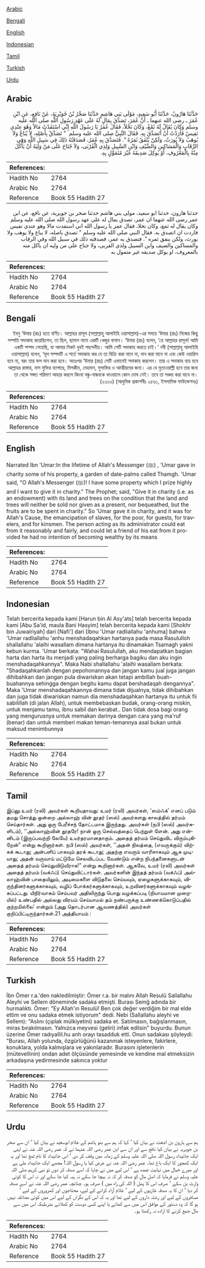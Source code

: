 [Arabic](#arabic)

[Bengali](#bengali)

[English](#english)

[Indonesian](#indonesian)

[Tamil](#tamil)

[Turkish](#turkish)

[Urdu](#urdu)

## Arabic


<div dir="rtl" lang="ar" style={{fontSize:'larger',backgroundColor:'#f8f9fa',padding:20}}>
حَدَّثَنَا هَارُونُ، حَدَّثَنَا أَبُو سَعِيدٍ، مَوْلَى بَنِي هَاشِمٍ حَدَّثَنَا صَخْرُ بْنُ جُوَيْرِيَةَ، عَنْ نَافِعٍ، عَنِ ابْنِ عُمَرَ ـ رضى الله عنهما ـ أَنَّ عُمَرَ، تَصَدَّقَ بِمَالٍ لَهُ عَلَى عَهْدِ رَسُولِ اللَّهِ صلى الله عليه وسلم وَكَانَ يُقَالُ لَهُ ثَمْغٌ، وَكَانَ نَخْلاً، فَقَالَ عُمَرُ يَا رَسُولَ اللَّهِ إِنِّي اسْتَفَدْتُ مَالاً وَهُوَ عِنْدِي نَفِيسٌ فَأَرَدْتُ أَنْ أَتَصَدَّقَ بِهِ‏.‏ فَقَالَ النَّبِيُّ صلى الله عليه وسلم ‏ "‏ تَصَدَّقْ بِأَصْلِهِ، لاَ يُبَاعُ وَلاَ يُوهَبُ وَلاَ يُورَثُ، وَلَكِنْ يُنْفَقُ ثَمَرُهُ ‏"‏‏.‏ فَتَصَدَّقَ بِهِ عُمَرُ، فَصَدَقَتُهُ ذَلِكَ فِي سَبِيلِ اللَّهِ وَفِي الرِّقَابِ وَالْمَسَاكِينِ وَالضَّيْفِ وَابْنِ السَّبِيلِ وَلِذِي الْقُرْبَى، وَلاَ جُنَاحَ عَلَى مَنْ وَلِيَهُ أَنْ يَأْكُلَ مِنْهُ بِالْمَعْرُوفِ، أَوْ يُوكِلَ صَدِيقَهُ غَيْرَ مُتَمَوِّلٍ بِهِ‏.‏
</div>
<div style={{backgroundColor:'#f8f9fa',padding:20, marginBottom: 10}}><table> <thead> <tr> <th>References:</th> <th></th> </tr> </thead> <tbody><tr><td>Hadith No</td><td>2764</td></tr><tr><td>Arabic No</td><td>2764</td></tr><tr><td>Reference</td><td>Book 55 Hadith 27</td></tr></tbody></table></div>


<div dir="rtl" lang="ar" style={{fontSize:'larger',backgroundColor:'#f8f9fa',padding:20}}>
حدثنا هارون، حدثنا ابو سعيد، مولى بني هاشم حدثنا صخر بن جويرية، عن نافع، عن ابن عمر رضى الله عنهما ان عمر، تصدق بمال له على عهد رسول الله صلى الله عليه وسلم وكان يقال له ثمغ، وكان نخلا، فقال عمر يا رسول الله اني استفدت مالا وهو عندي نفيس فاردت ان اتصدق به. فقال النبي صلى الله عليه وسلم " تصدق باصله، لا يباع ولا يوهب ولا يورث، ولكن ينفق ثمره ". فتصدق به عمر، فصدقته ذلك في سبيل الله وفي الرقاب والمساكين والضيف وابن السبيل ولذي القربى، ولا جناح على من وليه ان ياكل منه بالمعروف، او يوكل صديقه غير متمول به
</div>
<div style={{backgroundColor:'#f8f9fa',padding:20, marginBottom: 10}}><table> <thead> <tr> <th>References:</th> <th></th> </tr> </thead> <tbody><tr><td>Hadith No</td><td>2764</td></tr><tr><td>Arabic No</td><td>2764</td></tr><tr><td>Reference</td><td>Book 55 Hadith 27</td></tr></tbody></table></div>

## Bengali


<div dir="rtl" lang="bn" style={{fontSize:'larger',backgroundColor:'#f8f9fa',padding:20}}>
ইবনু ‘উমার (রাঃ) হতে বর্ণিত। আল্লাহর রাসূল (সাল্লাল্লাহু আলাইহি ওয়াসাল্লাম)-এর সময়ে ‘উমার (রাঃ) নিজের কিছু সম্পত্তি সদাকাহ করেছিলেন, তা ছিল, ছামাগ নামে একটি খেজুর বাগান। ‘উমার (রাঃ) বলেন, ‘হে আল্লাহর রাসূল! আমি একটি সম্পদ পেয়েছি, যা আমার নিকট খুবই পছন্দনীয়। আমি সেটি সদাকাহ করতে চাই।’ নবী (সাল্লাল্লাহু আলাইহি ওয়াসাল্লাম) বলেন, ‘মূল সম্পদটি এ শর্তে সদাকাহ কর যে তা বিক্রি করা যাবে না, দান করা যাবে না এবং কেউ ওয়ারিস হবে না, বরং তার ফল দান করা হবে। অতঃপর ‘উমার (রাঃ) সেটি এভাবেই সদাকাহ করলেন। তার এ সদাকাহ ব্যয় হবে আল্লাহর রাস্তায়, দাস মুক্তির ব্যাপারে, মিসকীন, মেহমান, মুসাফির ও আত্মীয়দের জন্য। এর যে মুতাওয়াল্লী হবে তার জন্য তা থেকে সঙ্গত পরিমাণ আহার করলে কিংবা বন্ধু-বান্ধবকে খাওয়ালে কোন দোষ নেই। তবে তা সঞ্চয় করা যাবে না। (২৩১৩) (আধুনিক প্রকাশনীঃ ২৫৬১, ইসলামিক ফাউন্ডেশনঃ)
</div>
<div style={{backgroundColor:'#f8f9fa',padding:20, marginBottom: 10}}><table> <thead> <tr> <th>References:</th> <th></th> </tr> </thead> <tbody><tr><td>Hadith No</td><td>2764</td></tr><tr><td>Arabic No</td><td>2764</td></tr><tr><td>Reference</td><td>Book 55 Hadith 27</td></tr></tbody></table></div>

## English


<div dir="ltr" lang="en" style={{fontSize:'larger',backgroundColor:'#f8f9fa',padding:20}}>
Narrated Ibn 'Umar:In the lifetime of Allah's Messenger (ﷺ) , 'Umar gave in charity some of his property, a garden of date-palms called Thamgh. 'Umar said, "O Allah's Messenger (ﷺ)! I have some property which I prize highly and I want to give it in charity." The Prophet; said, "Give it in charity (i.e. as an endowment) with its land and trees on the condition that the land and trees will neither be sold nor given as a present, nor bequeathed, but the fruits are to be spent in charity." So 'Umar gave it in charity, and it was for Allah's Cause, the emancipation of slaves, for the poor, for guests, for travelers, and for kinsmen. The person acting as its administrator could eat from it reasonably and fairly, and could let a friend of his eat from it provided he had no intention of becoming wealthy by its means
</div>
<div style={{backgroundColor:'#f8f9fa',padding:20, marginBottom: 10}}><table> <thead> <tr> <th>References:</th> <th></th> </tr> </thead> <tbody><tr><td>Hadith No</td><td>2764</td></tr><tr><td>Arabic No</td><td>2764</td></tr><tr><td>Reference</td><td>Book 55 Hadith 27</td></tr></tbody></table></div>

## Indonesian


<div dir="ltr" lang="id" style={{fontSize:'larger',backgroundColor:'#f8f9fa',padding:20}}>
Telah bercerita kepada kami [Harun bin Al Asy'ats] telah bercerita kepada kami [Abu Sa'id, maula Bani Hasyim] telah bercerita kepada kami [Shokhr bin Juwairiyah] dari [Nafi'] dari [Ibnu 'Umar radliallahu 'anhuma] bahwa 'Umar radliallahu 'anhu menshadaqahkan hartanya pada masa Rasululloh shallallahu 'alaihi wasallam dimana hartanya itu dinamakan Tsamagh yakni kebun kurma. 'Umar berkata: "Wahai Rasulullah, aku mendapatkan bagian harta dan harta itu menjadi yang paling berharga bagiku dan aku ingin menshadaqahkannya". Maka Nabi shallallahu 'alaihi wasallam berkata: "Shadaqahkanlah dengan pepohonannya dan jangan kamu jual juga jangan dihibahkan dan jangan pula diwariskan akan tetapi ambillah buah-buahannya sehingga dengan begitu kamu dapat bershadaqah dengannya". Maka 'Umar menshadaqahkannya dimana tidak dijualnya, tidak dihibahkan dan juga tidak diwariskan namun dia menshadaqahkan hartanya itu untuk fii sabilillah (di jalan Allah), untuk membebaskan budak, orang-orang miskin, untuk menjamu tamu, ibnu sabil dan kerabat.. Dan tidak dosa bagi orang yang mengurusnya untuk memakan darinya dengan cara yang ma'ruf (benar) dan untuk memberi makan teman-temannya asal bukan untuk maksud menimbunnya
</div>
<div style={{backgroundColor:'#f8f9fa',padding:20, marginBottom: 10}}><table> <thead> <tr> <th>References:</th> <th></th> </tr> </thead> <tbody><tr><td>Hadith No</td><td>2764</td></tr><tr><td>Arabic No</td><td>2764</td></tr><tr><td>Reference</td><td>Book 55 Hadith 27</td></tr></tbody></table></div>

## Tamil


<div dir="ltr" lang="ta" style={{fontSize:'larger',backgroundColor:'#f8f9fa',padding:20}}>
இப்னு உமர் (ரலி) அவர்கள் கூறியதாவது: உமர் (ரலி) அவர்கள், ‘ஸம்ஃக்’ எனப் படும் தமது சொத்து ஒன்றை அல்லாஹ் வின் தூதர் (ஸல்) அவர்களது காலத்தில் தர்மம் செய்தார்கள். அது ஒரு பேரீச்சந் தோட்டமாக இருந்தது. அவர்கள் (நபி (ஸல்) அவர்களிடம்), ‘‘அல்லாஹ்வின் தூதரே! நான் ஒரு செல்வத்தைப் பெற்றுள் ளேன். அது என்னிடம் (இருப்பவற்றி லேயே) உயர்தரமானதாகும். அதைத் தர்மம் செய்துவிட விரும்புகிறேன்” என்று கூறினார்கள். நபி (ஸல்) அவர்கள், ‘‘அதன் நிலத்தை, (எவருக்கும்) விற்கக் கூடாது; அன்பளிப் பாகவும் தரக் கூடாது; அதற்கு எவரும் வாரிசாகவும் ஆக முடியாது; அதன் வருவாய் மட்டுமே செலவிடப்பட வேண்டும் என்ற நிபந்தனைகளுடன் அதைத் தர்மம் செய்துவிடுவீராக!” என்று கூறினார்கள். ஆகவே, உமர் (ரலி) அவர்கள் அதைத் தர்மம் (வக்ஃப்) செய்துவிட்டார்கள். அவர்களின் இந்தத் தர்மம் (வக்ஃப்) அல்லாஹ்வின் பாதையிலும், அடிமைகளை விடுதலை செய்யவும், ஏழைகளுக்காகவும், விருந்தினர்களுக்காகவும், வழிப் போக்கர்களுக்காகவும், உறவினர்களுக்காகவும் வழங்கப்பட்டது. யிநிர்வாகம் செய்பவர் அதிலிருந்து பொது வழக்கப்படி (நியாயமான முறையில்) உண்பதில் அல்லது விரயம் செய்யாமல் தம் நண்பருக்கு உண்ணக்கொடுப்பதில் குற்றமில்லை’ என்றும் (அது தொடர்பான ஆவணத்தில்) அவர்கள் குறிப்பிட்டிருந்தார்கள்.21 அத்தியாயம் :
</div>
<div style={{backgroundColor:'#f8f9fa',padding:20, marginBottom: 10}}><table> <thead> <tr> <th>References:</th> <th></th> </tr> </thead> <tbody><tr><td>Hadith No</td><td>2764</td></tr><tr><td>Arabic No</td><td>2764</td></tr><tr><td>Reference</td><td>Book 55 Hadith 27</td></tr></tbody></table></div>

## Turkish


<div dir="ltr" lang="tr" style={{fontSize:'larger',backgroundColor:'#f8f9fa',padding:20}}>
İbn Ömer r.a.'den nakledilmiştir: Ömer r.a. bir malını Allah Resulü Sallallahu Aleyhi ve Sellem döneminde sadaka etmişti. Burası Semğ adında bir hurmalıktı. Ömer: "Ey Allah'ın Resulü! Ben çok değer verdiğim bir mal elde ettim ve onu sadaka etmek istiyorum" dedi. Nebi (Sallallahu aleyhi ve Sellem): "Aslını (çıplak mülkiyetini) sadaka et. Satılmasın, bağışlanmasın, miras bırakılmasın. Yalnızca meyvesi (geliri) infak edilsin" buyurdu. Bunun üzerine Ömer radıyallil.hu anh orayı tasadduk etti. Onun sadakası şöyleydi: "Burası, Allah yolunda, özgürlüğünü kazanmak isteyenlere, fakirlere, konuklara, yolda kalmışlara ve yakınlaradır. Burasını işletenlerin (mütevellinin) ondan adet ölçüsünde yemesinde ve kendine mal etmeksizin arkadaşına yedirmesinde sakınca yoktur
</div>
<div style={{backgroundColor:'#f8f9fa',padding:20, marginBottom: 10}}><table> <thead> <tr> <th>References:</th> <th></th> </tr> </thead> <tbody><tr><td>Hadith No</td><td>2764</td></tr><tr><td>Arabic No</td><td>2764</td></tr><tr><td>Reference</td><td>Book 55 Hadith 27</td></tr></tbody></table></div>

## Urdu


<div dir="rtl" lang="ur" style={{fontSize:'larger',backgroundColor:'#f8f9fa',padding:20}}>
ہم سے ہارون بن اشعث نے بیان کیا ‘ کہا کہ ہم سے بنو ہاشم کے غلام ابوسعید نے بیان کیا ‘ ان سے صخر بن جویریہ نے بیان کیا نافع سے اور ان سے ابن عمر رضی اللہ عنہما نے کہ عمر رضی اللہ عنہ نے اپنی ایک جائیداد رسول اللہ صلی اللہ علیہ وسلم کے زمانہ میں وقف کر دی ‘ اس جائیداد کا نام ثمغ تھا اور یہ ایک کھجور کا ایک باغ تھا۔ عمر رضی اللہ عنہ نے عرض کیا یا رسول اللہ! مجھے ایک جائیداد ملی ہے اور میرے خیال میں نہایت عمدہ ہے ‘ اس لیے میں نے چاہا کہ اسے صدقہ کر دوں تو نبی کریم صلی اللہ علیہ وسلم نے فرمایا کہ اصل مال کو صدقہ کر کہ نہ بیچا جا سکے نہ ہبہ کیا جا سکے اور نہ اس کا کوئی وارث بن سکے ‘ صرف اس کا پھل ( اللہ کی راہ میں ) صرف ہو۔ چنانچہ عمر رضی اللہ عنہ نے اسے صدقہ کر دیا ‘ ان کا یہ صدقہ غازیوں کے لیے ‘ غلام آزاد کرانے کے لیے، محتاجوں اور کمزوروں کے لیے ‘ مسافروں کے لیے اور رشتہ داروں کے لیے تھا اور یہ کہ اس کے نگراں کے لیے اس میں کوئی مضائقہ نہیں ہو گا کہ وہ دستور کے موافق اس میں سے کھائے یا اپنے کسی دوست کو کھلائے بشرطیکہ اس میں سے مال جمع کرنے کا ارادہ نہ رکھتا ہو۔
</div>
<div style={{backgroundColor:'#f8f9fa',padding:20, marginBottom: 10}}><table> <thead> <tr> <th>References:</th> <th></th> </tr> </thead> <tbody><tr><td>Hadith No</td><td>2764</td></tr><tr><td>Arabic No</td><td>2764</td></tr><tr><td>Reference</td><td>Book 55 Hadith 27</td></tr></tbody></table></div>